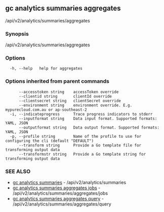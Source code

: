 ## gc analytics summaries aggregates

/api/v2/analytics/summaries/aggregates

### Synopsis

/api/v2/analytics/summaries/aggregates

### Options

```
  -h, --help   help for aggregates
```

### Options inherited from parent commands

```
      --accesstoken string    accessToken override
      --clientid string       clientId override
      --clientsecret string   clientSecret override
      --environment string    environment override. E.g. mypurecloud.com.au or ap-southeast-2
  -i, --indicateprogress      Trace progress indicators to stderr
      --inputformat string    Data input format. Supported formats: YAML, JSON
      --outputformat string   Data output format. Supported formats: YAML, JSON
  -p, --profile string        Name of the profile to use for configuring the cli (default "DEFAULT")
      --transform string      Provide a Go template file for transforming output data
      --transformstr string   Provide a Go template string for transforming output data
```

### SEE ALSO

* [gc analytics summaries](gc_analytics_summaries.html)	 - /api/v2/analytics/summaries
* [gc analytics summaries aggregates jobs](gc_analytics_summaries_aggregates_jobs.html)	 - /api/v2/analytics/summaries/aggregates/jobs
* [gc analytics summaries aggregates query](gc_analytics_summaries_aggregates_query.html)	 - /api/v2/analytics/summaries/aggregates/query


